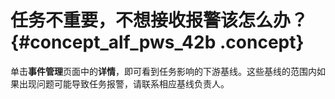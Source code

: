 # 任务不重要，不想接收报警该怎么办？ {#concept_alf_pws_42b .concept}

单击**事件管理**页面中的**详情**，即可看到任务影响的下游基线。这些基线的范围内如果出现问题可能导致任务报警，请联系相应基线负责人。

